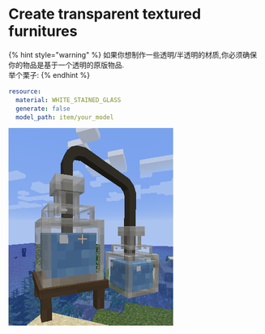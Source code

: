 # Create transparent textured furnitures

{% hint style="warning" %}
如果你想制作一些透明/半透明的材质,你必须确保你的物品是基于一个透明的原版物品.  
举个栗子:
{% endhint %}

```yaml
resource:
  material: WHITE_STAINED_GLASS
  generate: false
  model_path: item/your_model
```

![Example: potion bottles with semi-trasparency](../../.gitbook/assets/image%20%283%29.png)

